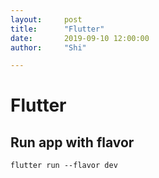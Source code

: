```yaml
---
layout:     post
title:      "Flutter"
date:       2019-09-10 12:00:00
author:     "Shi"

---
```




# Flutter



## Run app with flavor

```
flutter run --flavor dev
```




